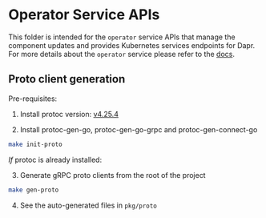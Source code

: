 # Operator Service APIs

This folder is intended for the `operator` service APIs that manage the component updates and provides Kubernetes services endpoints for Dapr. For more details about the `operator` service please refer to the [docs](https://docs.dapr.io/concepts/dapr-services/operator/).

## Proto client generation

Pre-requisites:
1. Install protoc version: [v4.25.4](https://github.com/protocolbuffers/protobuf/releases/tag/v4.25.4)

2. Install protoc-gen-go, protoc-gen-go-grpc and protoc-gen-connect-go

```bash
make init-proto
```

*If* protoc is already installed:

3. Generate gRPC proto clients from the root of the project

```bash
make gen-proto
```

4. See the auto-generated files in `pkg/proto`
